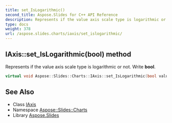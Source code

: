 ```yaml
---
title: set_IsLogarithmic()
second_title: Aspose.Slides for C++ API Reference
description: Represents if the value axis scale type is logarithmic or not. Write bool.
type: docs
weight: 378
url: /aspose.slides.charts/iaxis/set_islogarithmic/
---
```

## IAxis::set_IsLogarithmic(bool) method


Represents if the value axis scale type is logarithmic or not. Write **bool**.

```cpp
virtual void Aspose::Slides::Charts::IAxis::set_IsLogarithmic(bool value)=0
```

## See Also

* Class [IAxis](../)
* Namespace [Aspose::Slides::Charts](../../)
* Library [Aspose.Slides](../../../)